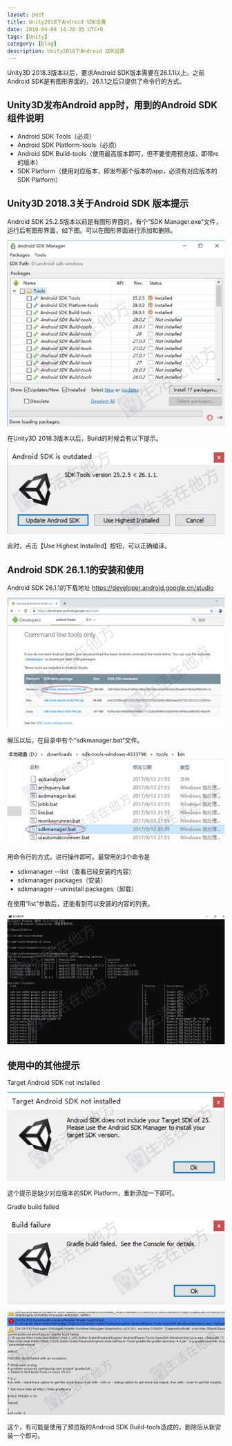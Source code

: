 ```yaml
---
layout: post
title: Unity2018下Android SDK设置
date: 2019-04-08 14:28:05 UTC+8
tags: [Unity]
category: [blog]
description: Unity2018下Android SDK设置
---
```


Unity3D 2018.3版本以后，要求Android SDK版本需要在26.1.1以上。之前Android SDK是有图形界面的，26.1.1之后只提供了命令行的方式。

<!-- more -->

## Unity3D发布Android app时，用到的Android SDK组件说明

- Android SDK Tools（必须）
- Android SDK Platform-tools（必须）
- Android SDK Build-tools（使用最高版本即可，但不要使用预览版，即带rc的版本）
- SDK Platform（使用对应版本，即发布那个版本的app，必须有对应版本的SDK Platform）

## Unity3D 2018.3关于Android SDK 版本提示

Android SDK 25.2.5版本以前是有图形界面的，有个“SDK Manager.exe”文件，运行后有图形界面，如下图。可以在图形界面进行添加和删除。

![旧的图形界面](/images/2019-4-8-sdkmanager.jpg)

在Unity3D 2018.3版本以后，Build的时候会有以下提示。

![提示信息](/images/2019-4-8-prompt.jpg)

此时，点击【Use Highest Installed】按钮，可以正确编译。

## Android SDK 26.1.1的安装和使用

Android SDK 26.1.1的下载地址
https://developer.android.google.cn/studio

![下载](/images/2019-4-8-download.jpg)

解压以后，在目录中有个“sdkmanager.bat”文件。

![下载](/images/2019-4-8-bat.jpg)

用命令行的方式，进行操作即可。最常用的3个命令是

- sdkmanager --list（查看已经安装的内容）
- sdkmanager packages（安装）
- sdkmanager --uninstall packages（卸载）

在使用“list”参数后，还能看到可以安装的内容的列表。

![列表](/images/2019-4-8-list.jpg)

## 使用中的其他提示

Target Android SDK not installed

![缺少对应版本SDK](/images/2019-4-8-target-not-installed.jpg)

这个提示是缺少对应版本的SDK Platform，重新添加一下即可。

Gradle build failed

![Gradle build failed](/images/2019-4-8-Gradle-build-failed.jpg)

![Gradle build failed](/images/2019-4-8-Information.jpg)

这个，有可能是使用了预览版的Android SDK Build-tools造成的，删除后从新安装一个即可。